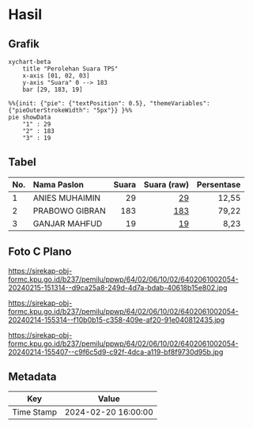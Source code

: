 # Hasil

## Grafik

```mermaid
xychart-beta
    title "Perolehan Suara TPS"
    x-axis [01, 02, 03]
    y-axis "Suara" 0 --> 183
    bar [29, 183, 19]
```

```mermaid
%%{init: {"pie": {"textPosition": 0.5}, "themeVariables": {"pieOuterStrokeWidth": "5px"}} }%%
pie showData
    "1" : 29
    "2" : 183
    "3" : 19
```

## Tabel

| No. | Nama Paslon    | Suara | Suara (raw) | Persentase |
|:--- |:-------------- | -----:| -----------:| ----------:|
| 1   | ANIES MUHAIMIN | 29    | [29][p-1]   | 12,55      |
| 2   | PRABOWO GIBRAN | 183   | [183][p-2]  | 79,22      |
| 3   | GANJAR MAHFUD  | 19    | [19][p-3]   | 8,23       |


[p-1]: https://github.com/gigit-pemilu/pemilu-2024-64-kalimantan-timur/blob/main/pilpres/hitung-suara/sub/64-kalimantan-timur/sub/02-kutai-kartanegara/sub/06-tenggarong/sub/1002-loa-ipuh/sub/054-tps/sub/paslon-1.txt
[p-2]: https://github.com/gigit-pemilu/pemilu-2024-64-kalimantan-timur/blob/main/pilpres/hitung-suara/sub/64-kalimantan-timur/sub/02-kutai-kartanegara/sub/06-tenggarong/sub/1002-loa-ipuh/sub/054-tps/sub/paslon-2.txt
[p-3]: https://github.com/gigit-pemilu/pemilu-2024-64-kalimantan-timur/blob/main/pilpres/hitung-suara/sub/64-kalimantan-timur/sub/02-kutai-kartanegara/sub/06-tenggarong/sub/1002-loa-ipuh/sub/054-tps/sub/paslon-3.txt

## Foto C Plano

https://sirekap-obj-formc.kpu.go.id/b237/pemilu/ppwp/64/02/06/10/02/6402061002054-20240215-151314--d9ca25a8-249d-4d7a-bdab-40618b15e802.jpg

https://sirekap-obj-formc.kpu.go.id/b237/pemilu/ppwp/64/02/06/10/02/6402061002054-20240214-155314--f10b0b15-c358-409e-af20-91e040812435.jpg

https://sirekap-obj-formc.kpu.go.id/b237/pemilu/ppwp/64/02/06/10/02/6402061002054-20240214-155407--c9f6c5d9-c92f-4dca-a119-bf8f9730d95b.jpg


## Metadata

| Key        | Value               |
| ---------- | ------------------- |
| Time Stamp | 2024-02-20 16:00:00 |




